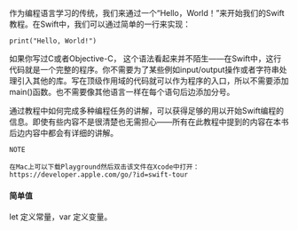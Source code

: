 作为编程语言学习的传统，我们来通过一个“Hello，World！”来开始我们的Swift教程。在Swift中，我们可以通过简单的一行来实现：

```
print("Hello, World!")
```

如果你写过C或者Objective-C， 这个语法看起来并不陌生——在Swift中，这行代码就是一个完整的程序。你不需要为了某些例如input/output操作或者字符串处理引入其他的库。写在顶级作用域的代码就可以作为程序的入口，所以不需要添加main\(\)函数。也不需要像其他语言一样在每个语句后边添加分号。

通过教程中如何完成多种编程任务的讲解，可以获得足够的用以开始Swift编程的信息。即使有些内容不是很清楚也无需担心——所有在此教程中提到的内容在本书后边内容中都会有详细的讲解。

```
NOTE

在Mac上可以下载Playground然后双击该文件在Xcode中打开：https://developer.apple.com/go/?id=swift-tour
```

#### 简单值

let 定义常量，var 定义变量。



